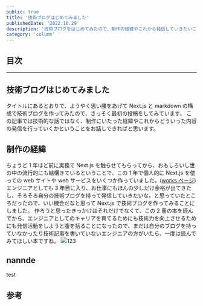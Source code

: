 ```yaml
---
public: true
title: '技術ブログはじめてみました'
publishedDate: '2022.10.29'
description: '技術ブログをはじめてみたので、制作の経緯やこれから発信していきたいことなどを書いてみます'
category: 'column'
---
```


## 目次

---

## 技術ブログはじめてみました

タイトルにあるとおりで、ようやく思い腰をあげて Next.js と markdown の構成で技術ブログを作ってみたので、さっそく最初の投稿をしてみています。
この記事では技術的な話ではなく、制作にいたった経緯やこれからどういった内容の発信を行っていくかということをお話しできればと思います。

## 制作の経緯

ちょうど 1 年ほど前に実務で Next.js を触らせてもらってから、おもしろいし世の中の流行的にも結構きているということで、この 1 年で個人的に Next.js を使っての web サイトや web サービスをいくつか作っていました。([works ページ](/works))
エンジニアとしても 3 年目に入り、お仕事にもほんの少しだけ余裕が出てきたし、そろそろ自分の技術ブログを持って発信していきたいな。と思っていたところだったので、いい機会だなと思って Next.js で技術ブログを作ってみることにしました。
作ろうと思ったきっかけはそれだけでなくて、この 2 冊の本を読んでから、エンジニアとしてのキャリアを育てるためにも技術力を向上させるためにも発信活動をしようと腹を括ることになったので、まだは自分のブログを持っていなかったり技術記事を書いていないエンジニアの方がいたら、一度は読んでみてほしい本ですね。
<a href="https://www.amazon.co.jp/SOFT-SKILLS-%E3%82%BD%E3%83%95%E3%83%88%E3%82%A6%E3%82%A7%E3%82%A2%E9%96%8B%E7%99%BA%E8%80%85%E3%81%AE%E4%BA%BA%E7%94%9F%E3%83%9E%E3%83%8B%E3%83%A5%E3%82%A2%E3%83%AB-%E7%AC%AC2%E7%89%88-%E3%82%B8%E3%83%A7%E3%83%B3%E3%83%BB%E3%82%BD%E3%83%B3%E3%83%A1%E3%82%BA/dp/4296000500?keywords=soft+skills+%E3%82%BD%E3%83%95%E3%83%88%E3%82%A6%E3%82%A7%E3%82%A2%E9%96%8B%E7%99%BA%E8%80%85%E3%81%AE%E4%BA%BA%E7%94%9F%E3%83%9E%E3%83%8B%E3%83%A5%E3%82%A2%E3%83%AB+%E7%AC%AC2%E7%89%88&qid=1667044260&qu=eyJxc2MiOiIxLjI1IiwicXNhIjoiMS4xNyIsInFzcCI6IjEuMjkifQ%3D%3D&sprefix=soft+ski%2Caps%2C214&sr=8-1&linkCode=li2&tag=komosyu464905-22&linkId=efed31fda91114ec8d00ad4b59d35955&language=ja_JP&ref_=as_li_ss_il" target="_blank"><img border="0" src="//ws-fe.amazon-adsystem.com/widgets/q?_encoding=UTF8&ASIN=4296000500&Format=_SL160_&ID=AsinImage&MarketPlace=JP&ServiceVersion=20070822&WS=1&tag=komosyu464905-22&language=ja_JP" ></a><img src="https://ir-jp.amazon-adsystem.com/e/ir?t=komosyu464905-22&language=ja_JP&l=li2&o=9&a=4296000500" width="1" height="1" border="0" alt="" style="border:none !important; margin:0px !important;" />123

## nannde

test

## 参考
